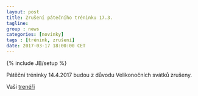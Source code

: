 ```yaml
---
layout: post
title: Zrušení pátečního tréninku 17.3.
tagline: 
group : news
categories: [novinky]
tags : [trénink, zrušení]
date: 2017-03-17 18:00:00 CET
---
```

{% include JB/setup %}

Pátěční tréninky 14.4.2017 budou z důvodu Velikonočních svátků zrušeny.

Vaši [trenéři](/treneri)
